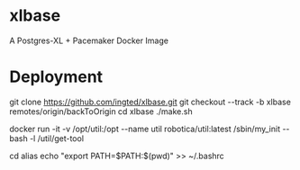 # xlbase
  A Postgres-XL + Pacemaker Docker Image

# Deployment
  git clone https://github.com/ingted/xlbase.git
  git checkout --track -b xlbase remotes/origin/backToOrigin
  cd xlbase
  ./make.sh
  
  docker run -it -v /opt/util:/opt --name util robotica/util:latest /sbin/my_init -- bash -l /util/get-tool

  cd alias
  echo "export PATH=\$PATH:$(pwd)" >> ~/.bashrc
